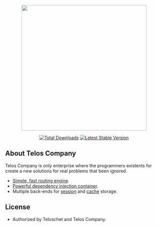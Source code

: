 <p align="center"><a href="https://teloscompany.com" target="_blank"><img src="https://i0.wp.com/99cripto.com.br/wp-content/uploads/2020/10/Telos-lanca-nova-plataforma-de-economia-blockchain.png?fit=1200%2C800&ssl=1" width="400"></a></p>

<p align="center">
<a href=""><img src="https://img.shields.io/packagist/dt/laravel/framework" alt="Total Downloads"></a>
<a href=""><img src="https://img.shields.io/packagist/v/laravel/framework" alt="Latest Stable Version"></a>
</p>

## About Telos Company

Telos Company is only enterprise where the programmers existents for create a new solutions for real problems that been ignored.

- [Simple, fast routing engine](https://teloscompany.com).
- [Powerful dependency injection container](https://teloscompany.com).
- Multiple back-ends for [session](https://teloscompany.com) and [cache](https://teloscompany.com) storage.

## License
- Authorized by Teloschet and Telos Company.

